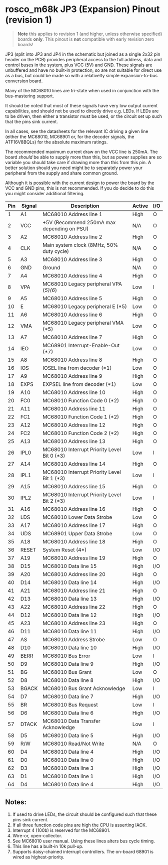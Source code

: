 # rosco_m68k JP3 (Expansion) Pinout (revision 1)

> **Note** this applies to revision 1 (and higher, unless otherwise specified)
  boards **only**. This pinout is **not** compatible with early revision zero boards!

JP3 (split into JP3 and JP4 in the schematic but joined as a single 2x32 pin header on the PCB)
provides peripheral access to the full address, data and control buses in the system, plus
VCC (5V) and GND. These signals are unbuffered and have no built-in protection, so are
not suitable for direct use as a bus, but could be made so with a relativelty simple 
expansion-to-bus conversion board. 

Many of the MC68010 lines are tri-state when used in conjunction with the bus-mastering support.

It should be noted that most of these signals have very low output current capabilities,
and should not be used to directly drive e.g. LEDs. If LEDs are to be driven, then either
a transistor must be used, or the circuit set up such that the pins sink current.

In all cases, see the datasheets for the relevant IC driving a given line (either the
MC68010, MC68901 or, for the decoder signals, the ATF16V8BQLs) for the absolute maximum ratings.

The recommended maximum current draw on the VCC line is 250mA. The board _should_ be
able to supply more than this, but as power supplies are so variable you should take
care if drawing more than this from this pin. A better solution should you need might
be to separately power your peripheral from the supply and share common ground.

Although it is possible with the current design to power the board by the VCC and GND
pins, this is not recommended. If you do decide to do this you might consider additional
filtering.

| Pin | Signal | Description                                  | Active | I/O |
|-----|--------|----------------------------------------------|--------|-----|
| 1   | A1     | MC68010 Address line 1                       | High   | O   |
| 2   | VCC    | +5V (Recommend 250mA max depending on PSU)   | N/A    | O   |
| 3   | A2     | MC68010 Address line 2                       | High   | O   |
| 4   | CLK    | Main system clock (8MHz, 50% duty cycle)     | N/A    | O   |
| 5   | A3     | MC68010 Address line 3                       | High   | O   |
| 6   | GND    | Ground                                       | N/A    | O   |
| 7   | A4     | MC68010 Address line 4                       | High   | O   |
| 8   | VPA    | MC68010 Legacy peripheral VPA (*5)(6*)       | Low    | I   |
| 9   | A5     | MC68010 Address line 5                       | High   | O   |
| 10  | E      | MC68010 Legacy peripheral E (*5)             | Low    | O   |
| 11  | A6     | MC68010 Address line 6                       | High   | O   |
| 12  | VMA    | MC68010 Legacy peripheral VMA (*5)           | Low    | O   |
| 13  | A7     | MC68010 Address line 7                       | High   | O   |
| 14  | IEO    | MC68901 Interrupt-Enable-Out (*7)            | Low    | O   |
| 15  | A8     | MC68010 Address line 8                       | High   | O   |
| 16  | IOS    | IOSEL line from decoder (*1)                 | Low    | O   |
| 17  | A9     | MC68010 Address line 9                       | High   | O   |
| 18  | EXPS   | EXPSEL line from decoder (*1)                | Low    | O   |
| 19  | A10    | MC68010 Address line 10                      | High   | O   |
| 20  | FC0    | MC68010 Function Code 0 (*2)                 | High   | O   |
| 21  | A11    | MC68010 Address line 11                      | High   | O   |
| 22  | FC1    | MC68010 Function Code 1 (*2)                 | High   | O   |
| 23  | A12    | MC68010 Address line 12                      | High   | O   |
| 24  | FC2    | MC68010 Function Code 2 (*2)                 | High   | O   |
| 25  | A13    | MC68010 Address line 13                      | High   | O   |
| 26  | IPL0   | MC68010 Interrupt Priority Level Bit 0 (*3)  | Low    | I   |
| 27  | A14    | MC68010 Address line 14                      | High   | O   |
| 28  | IPL1   | MC68010 Interrupt Priority Level Bit 1 (*3)  | Low    | I   |
| 29  | A15    | MC68010 Address line 15                      | High   | O   |
| 30  | IPL2   | MC68010 Interrupt Priority Level Bit 2 (*3)  | Low    | I   |
| 31  | A16    | MC68010 Address line 16                      | High   | O   |
| 32  | LDS    | MC68010 Lower Data Strobe                    | Low    | O   |
| 33  | A17    | MC68010 Address line 17                      | High   | O   |
| 34  | UDS    | MC68901 Upper Data Strobe                    | Low    | O   |
| 35  | A18    | MC68010 Address line 18                      | High   | O   |
| 36  | RESET  | System Reset (4*)                            | Low    | I/O |
| 37  | A19    | MC68010 Address line 19                      | High   | O   |
| 38  | D15    | MC68010 Data line 15                         | High   | I/O |
| 39  | A20    | MC68010 Address line 20                      | High   | O   |
| 40  | D14    | MC68010 Data line 14                         | High   | I/O |
| 41  | A21    | MC68010 Address line 21                      | High   | O   |
| 42  | D13    | MC68010 Data line 13                         | High   | I/O |
| 43  | A22    | MC68010 Address line 22                      | High   | O   |
| 44  | D12    | MC68010 Data line 12                         | High   | I/O |
| 45  | A23    | MC68010 Address line 23                      | High   | O   |
| 46  | D11    | MC68010 Data line 11                         | High   | I/O |
| 47  | AS     | MC68010 Address Strobe                       | Low    | O   |
| 48  | D10    | MC68010 Data line 10                         | High   | I/O |
| 49  | BERR   | MC68010 Bus Error                            | Low    | I   |
| 50  | D9     | MC68010 Data line 9                          | High   | I/O |
| 51  | BG     | MC68010 Bus Grant                            | Low    | O   |
| 52  | D8     | MC68010 Data line 8                          | High   | I/O |
| 53  | BGACK  | MC68010 Bus Grant Acknowledge                | Low    | I   |
| 54  | D7     | MC68010 Data line 7                          | High   | I/O |
| 55  | BR     | MC68010 Bus Request                          | Low    | I   |
| 56  | D6     | MC68010 Data line 6                          | High   | I/O |
| 57  | DTACK  | MC68010 Data Transfer Acknowledge            | Low    | I   |
| 58  | D5     | MC68010 Data line 5                          | High   | I/O |
| 59  | R/W    | MC68010 Read/Not Write                       | N/A    | O   |
| 60  | D4     | MC68010 Data line 4                          | High   | I/O |
| 61  | D0     | MC68010 Data line 0                          | High   | I/O |
| 62  | D3     | MC68010 Data line 3                          | High   | I/O |
| 63  | D1     | MC68010 Data line 1                          | High   | I/O |
| 64  | D4     | MC68010 Data line 4                          | High   | I/O |
 
 ## Notes:
 
 1. If used to drive LEDs, the circuit should be configured such that these pins sink current.
 2. If all three function code pins are high the CPU is asserting IACK.
 3. Interrupt 4 (100b) is reserved for the MC68901.
 4. Wire-or, open-collector.
 5. See MC68010 user manual. Using these lines alters bus cycle timing.
 6. This line has a built-in 10k pull-up.
 7. Supports daisy-chained interrupt controllers. The on-board 68901 is wired as highest-priority.

